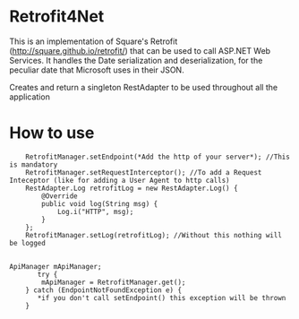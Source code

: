 # Retrofit4Net

This is an implementation of Square's Retrofit (http://square.github.io/retrofit/) that can be used to call ASP.NET Web Services.
It handles the Date serialization and deserialization, for the peculiar date that Microsoft uses in their JSON.

Creates and return a singleton RestAdapter to be used throughout all the application

# How to use

		RetrofitManager.setEndpoint(*Add the http of your server*); //This is mandatory
		RetrofitManager.setRequestInterceptor(); //To add a Request Inteceptor (like for adding a User Agent to http calls)
		RestAdapter.Log retrofitLog = new RestAdapter.Log() {
			@Override
			public void log(String msg) {
				Log.i("HTTP", msg);
			}
		};
		RetrofitManager.setLog(retrofitLog); //Without this nothing will be logged
		

	ApiManager mApiManager;
	       try {
            mApiManager = RetrofitManager.get();
        } catch (EndpointNotFoundException e) {
           *if you don't call setEndpoint() this exception will be thrown
        }
